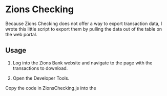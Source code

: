 # Zions Checking

Because Zions Checking does not offer a way to export transaction data, I wrote this little script to export them by pulling the data out of the table on the web portal.

## Usage

1. Log into the Zions Bank website and navigate to the page with the transactions to download. 

2. Open the Developer Tools.

Copy the code in ZionsChecking.js into the 